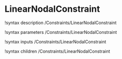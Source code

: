 <!-- MOOSE Documentation Stub: Remove this when content is added. -->

# LinearNodalConstraint

!syntax description /Constraints/LinearNodalConstraint

!syntax parameters /Constraints/LinearNodalConstraint

!syntax inputs /Constraints/LinearNodalConstraint

!syntax children /Constraints/LinearNodalConstraint
